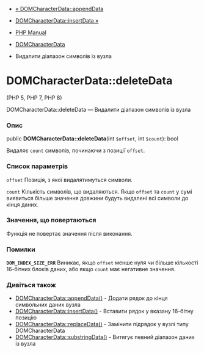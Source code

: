 - [« DOMCharacterData::appendData](domcharacterdata.appenddata.md)
- [DOMCharacterData::insertData »](domcharacterdata.insertdata.md)

- [PHP Manual](index.md)
- [DOMCharacterData](class.domcharacterdata.md)
- Видалити діапазон символів із вузла

# DOMCharacterData::deleteData

(PHP 5, PHP 7, PHP 8)

DOMCharacterData::deleteData — Видалити діапазон символів із вузла

### Опис

public **DOMCharacterData::deleteData**(int `$offset`, int `$count`):
bool

Видаляє `count` символів, починаючи з позиції `offset`.

### Список параметрів

`offset`
Позиція, з якої видалятимуться символи.

`count`
Кількість символів, що видаляються. Якщо `offset` та `count` у сумі виявиться
більше значення довжини будуть видалені всі символи до кінця даних.

### Значення, що повертаються

Функція не повертає значення після виконання.

### Помилки

**`DOM_INDEX_SIZE_ERR`**
Виникає, якщо `offset` менше нуля чи більше кількості 16-бітних
блоків даних, або якщо `count` має негативне значення.

### Дивіться також

- [DOMCharacterData::appendData()](domcharacterdata.appenddata.md) -
Додати рядок до кінця символьних даних вузла
- [DOMCharacterData::insertData()](domcharacterdata.insertdata.md) -
Вставити рядок у вказану 16-бітну позицію
- [DOMCharacterData::replaceData()](domcharacterdata.replacedata.md) -
Замінити підрядок у вузлі типу DOMCharacterData
- [DOMCharacterData::substringData()](domcharacterdata.substringdata.md) -
Витягує певний діапазон даних із вузла
